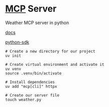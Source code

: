 # [MCP](https://modelcontextprotocol.io/quickstart/server) Server

Weather MCP server in python

[docs](https://modelcontextprotocol.io/quickstart/server)

[python-sdk](https://github.com/modelcontextprotocol/python-sdk)

```
# Create a new directory for our project
uv init

# Create virtual environment and activate it
uv venv
source .venv/bin/activate

# Install dependencies
uv add "mcp[cli]" httpx

# Create our server file
touch weather.py
```
